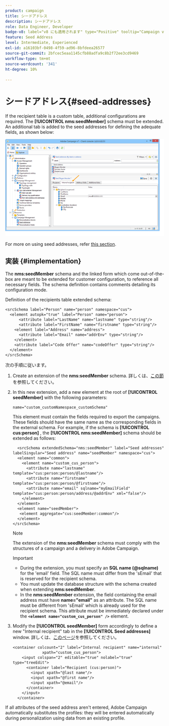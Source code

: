 ```yaml
---
product: campaign
title: シードアドレス
description: シードアドレス
role: Data Engineer, Developer
badge-v8: label="v8 にも適用されます" type="Positive" tooltip="Campaign v8 にも適用されます"
feature: Seed Address
level: Intermediate, Experienced
exl-id: a16103bf-0498-4f59-ad96-8bfdeea26577
source-git-commit: 2bfcec5eaa1145cfb88adfa9c8b2f72ee3cd9469
workflow-type: tm+mt
source-wordcount: '341'
ht-degree: 10%

---
```


# シードアドレス{#seed-addresses}



If the recipient table is a custom table, additional configurations are required. The **[!UICONTROL nms:seedMember]** schema must be extended. An additional tab is added to the seed addresses for defining the adequate fields, as shown below:

![](assets/s_ncs_user_seedlist_new_tab.png)

For more on using seed addresses, refer [this section](../../delivery/using/about-seed-addresses.md).

## 実装 {#implementation}

The **nms:seedMember** schema and the linked form which come out-of-the-box are meant to be extended for customer configuration, to reference all necessary fields. The schema definition contains comments detailing its configuration mode.

Definition of the recipients table extended schema:

```
<srcSchema label="Person" name="person" namespace="cus">
  <element autopk="true" label="Person" name="person">
      <attribute label="LastName" name="lastname" type="string"/>
      <attribute label="FirstName" name="firstname" type="string"/>
    <element label="Address" name="address">
      <attribute label="Email" name="addrEnv" type="string"/>
    </element>
    <attribute label="Code Offer" name="codeOffer" type="string"/>
  </element>
</srcSchema>
```

次の手順に従います。

1. Create an extension of the **nms:seedMember** schema. 詳しくは、[この節](../../configuration/using/extending-a-schema.md)を参照してください。
1. In this new extension, add a new element at the root of **[!UICONTROL seedMember]** with the following parameters:

   ```
   name="custom_customNamespace_customSchema"
   ```

   This element must contain the fields required to export the campaigns. These fields should have the same name as the corresponding fields in the external schema. For example, if the schema is **[!UICONTROL cus:person]** , the **[!UICONTROL nms:seedMember]** schema should be extended as follows:

   ```
     <srcSchema extendedSchema="nms:seedMember" label="Seed addresses" labelSingular="Seed address" name="seedMember" namespace="cus">
     <element name="common">
       <element name="custom_cus_person">
         <attribute name="lastname" template="cus:person:person/@lastname"/>
         <attribute name="firstname" template="cus:person:person/@firstname"/>
         <attribute name="email" sqlname="myEmailField" template="cus:person:person/address/@addrEnv" xml="false"/>
       </element>
     </element>
     <element name="seedMember">
      <element aggregate="cus:seedMember:common"/>
     </element>
   </srcSchema>
   ```

   >[!NOTE]
   >
   >The extension of the **nms:seedMember** schema must comply with the structures of a campaign and a delivery in Adobe Campaign.

   >[!IMPORTANT]
   >
   >
   >    
   >    
   >    * During the extension, you must specify an **SQL name (@sqlname)** for the &#39;email&#39; field. The SQL name must differ from the &#39;sEmail&#39; that is reserved for the recipient schema.
   >    * You must update the database structure with the schema created when extending **nms:seedMember**.
   >    * In the **nms:seedMember** extension, the field containing the email address must have **name=&quot;email&quot;** as an attribute. The SQL name must be different from &#39;sEmail&#39; which is already used for the recipient schema. This attribute must be immediately declared under the **`<element name="custom_cus_person" />`** element.
   >    
   >

1. Modify the **[!UICONTROL seedMember]** form accordingly to define a new &quot;Internal recipient&quot; tab in the **[!UICONTROL Seed addresses]** window. 詳しくは、[このページ](../../configuration/using/form-structure.md)を参照してください。

   ```
   <container colcount="2" label="Internal recipient" name="internal"
                xpath="custom_cus_person">
       <input colspan="2" editable="true" nolabel="true" type="treeEdit">
         <container label="Recipient (cus:person)">
           <input xpath="@last name"/>
           <input xpath="@first name"/>
           <input xpath="@email"/>
         </container>
       </input>
     </container>
   ```

If all attributes of the seed address aren&#39;t entered, Adobe Campaign automatically substitutes the profiles: they will be entered automatically during personalization using data from an existing profile.
